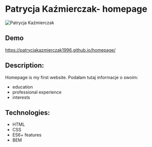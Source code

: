 # Patrycja Kaźmierczak- homepage

![Patrycja Kaźmierczak](https://i.postimg.cc/rw1BWQTK/Patrycja-Ka-mierczak.jpg)


## Demo

https://patrycjakazmierczak1996.github.io/homepage/

## Description:

Homepage is my first website. Podałam tutaj informacje o swoim:
- education
- professional experience
- interests

## Technologies: 

- HTML
- CSS
- ES6+ features
- BEM
